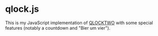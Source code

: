 qlock.js
========

This is my JavaScript implementation of [QLOCKTWO][] with some special features (notably a countdown and "Bier um vier").

[qlocktwo]: http://www.qlocktwo.com/
